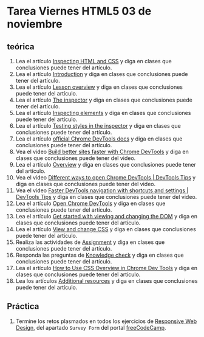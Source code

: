 # Tarea Viernes HTML5 03 de noviembre

## teórica

1. Lea el artículo [Inspecting HTML and CSS](https://www.theodinproject.com/lessons/foundations-inspecting-html-and-css) y diga en clases que conclusiones puede tener del artículo.
2. Lea el artículo [Introduction](https://www.theodinproject.com/lessons/foundations-inspecting-html-and-css#introduction) y diga en clases que conclusiones puede tener del artículo.
3. Lea el artículo [Lesson overview](https://www.theodinproject.com/lessons/foundations-inspecting-html-and-css#lesson-overview) y diga en clases que conclusiones puede tener del artículo.
4. Lea el artículo [The inspector](https://www.theodinproject.com/lessons/foundations-inspecting-html-and-css#the-inspector) y diga en clases que conclusiones puede tener del artículo.
5. Lea el artículo [Inspecting elements](https://www.theodinproject.com/lessons/foundations-inspecting-html-and-css#inspecting-elements) y diga en clases que conclusiones puede tener del artículo.
6. Lea el artículo [Testing styles in the inspector](https://www.theodinproject.com/lessons/foundations-inspecting-html-and-css#testing-styles-in-the-inspector) y diga en clases que conclusiones puede tener del artículo.
7. Lea el artículo [official Chrome DevTools docs](https://developer.chrome.com/docs/devtools/) y diga en clases que conclusiones puede tener del artículo.
8. Vea el video [Build better sites faster with Chrome DevTools](https://www.youtube.com/watch?v=VYyQv0CSZOE&ab_channel=SFHTML5) y diga en clases que conclusiones puede tener del video.
9. Lea el artículo [Overview](https://developer.chrome.com/docs/devtools/overview/) y diga en clases que conclusiones puede tener del artículo.
10. Vea el video [Different ways to open Chrome DevTools | DevTools Tips](https://www.youtube.com/watch?v=X65TAP8a530&ab_channel=ChromeforDevelopers) y diga en clases que conclusiones puede tener del video.
11. Vea el video [Faster DevTools navigation with shortcuts and settings | DevTools Tips](https://www.youtube.com/watch?v=xHusjrb_34A&ab_channel=ChromeforDevelopers) y diga en clases que conclusiones puede tener del video.
12. Lea el artículo [Open Chrome DevTools](https://developer.chrome.com/docs/devtools/open/) y diga en clases que conclusiones puede tener del artículo.
13. Lea el artículo [Get started with viewing and changing the DOM](https://developer.chrome.com/docs/devtools/dom/) y diga en clases que conclusiones puede tener del artículo.
14. Lea el artículo [View and change CSS](https://developer.chrome.com/docs/devtools/css/) y diga en clases que conclusiones puede tener del artículo.
15. Realiza las actividades de [Assignment](https://www.theodinproject.com/lessons/foundations-inspecting-html-and-css#assignment) y diga en clases que conclusiones puede tener del artículo.
16. Responda las preguntas de [Knowledge check](https://www.theodinproject.com/lessons/foundations-inspecting-html-and-css#knowledge-check) y diga en clases que conclusiones puede tener del artículo.
17. Lea el artículo [How to Use CSS Overview in Chrome Dev Tools](https://www.freecodecamp.org/news/how-to-use-css-overview-in-chrome-developer-tools/) y diga en clases que conclusiones puede tener del artículo.
18. Lea los artículos [Additional resources](https://www.theodinproject.com/lessons/foundations-inspecting-html-and-css#additional-resources) y diga en clases que conclusiones puede tener del artículo.

## Práctica

1. Termine los retos plasmados en todos los ejercicios de [Responsive Web Design](https://www.freecodecamp.org/learn/2022/responsive-web-design/), del apartado `Survey Form` del portal [freeCodeCamp](https://www.freecodecamp.org/learn/).

